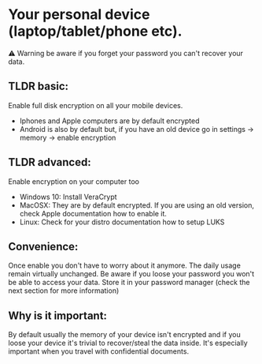 # Your personal device (laptop/tablet/phone etc).

:warning: Warning be aware if you forget your password you can't recover your data.

## TLDR basic:

Enable full disk encryption on all your mobile devices.

* Iphones and Apple computers are by default encrypted
* Android is also by default but, if you have an old device go in settings -> memory -> enable encryption

## TLDR advanced:

Enable encryption on your computer too

* Windows 10: Install VeraCrypt
* MacOSX: They are by default encrypted. If you are using an old version, check Apple documentation how to enable it.
* Linux: Check for your distro documentation how to setup LUKS

## Convenience:

Once enable you don't have to worry about it anymore. The daily usage remain virtually unchanged. Be aware if you loose your password you won't be able to access your data. Store it in your password manager (check the next section for more information)


## Why is it important:

By default usually the memory of your device isn't encrypted and if you loose your device it's trivial to recover/steal the data inside. It's especially important when you travel with confidential documents.
